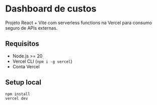 # Dashboard de custos

Projeto React + Vite com serverless functions na Vercel para consumo seguro de APIs externas.

## Requisitos
- Node.js >= 20
- Vercel CLI (`npm i -g vercel`)
- Conta Vercel

## Setup local
```bash
npm install
vercel dev
